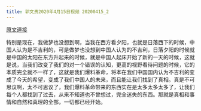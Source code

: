```yaml
---
title: 郭文贵2020年4月15日视频 20200415_2
---
```


[原文連接](https://gnews.org/ThreadView/53479305)

特别是现在，我做梦也没想到啊，当我在西方看夕阳，也就是日落西下的时候，中国人认为是不吉利的，可是做梦也没想到中国人认为的不吉利，日落夕阳的时候就是中国的太阳在东方升起来的时候，就是中国人起床开始了新的一天的时候，这就是说，当我们改变了我们的对一个错误的认知，更高的视野看待问题的时候，它的本质完全就不一样了，这就是我们爆料革命，将本在我们中国国内认为不吉利的变成了今天的希望，变成了我们中国人的未来，而且能让我们找到了真相。真是不可思议啊，太不可思议了，我们爆料革命带来的东西实在是太多太多太多了，让我们每个人都找到了过去，从来不知道也不曾想过，完全迷失的东西。那就是真相和事情和自然和真理的全部，一切都已经开始。
